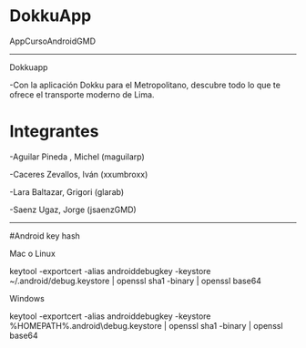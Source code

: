 # DokkuApp
AppCursoAndroidGMD
__________________________________________________________________________________________________________________
Dokkuapp 

-Con la aplicación Dokku para el Metropolitano, descubre todo lo que te ofrece el transporte moderno de Lima. 

# Integrantes
-Aguilar Pineda , Michel  (maguilarp)

-Caceres Zevallos, Iván  (xxumbroxx)

-Lara Baltazar, Grigori  (glarab)

-Saenz Ugaz, Jorge  (jsaenzGMD)

__________________________________________________________________________________________________________________

#Android key hash

Mac o Linux

keytool -exportcert -alias androiddebugkey -keystore ~/.android/debug.keystore | openssl sha1 -binary | openssl base64


Windows

keytool -exportcert -alias androiddebugkey -keystore %HOMEPATH%\.android\debug.keystore | openssl sha1 -binary | openssl base64

